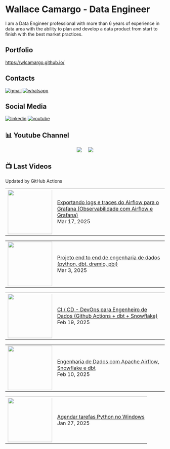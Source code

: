 # Wallace Camargo - Data Engineer

I am a Data Engineer professional with more than 6 years of experience in data area with the ability to plan and develop a data product from start to finish with the best market practices.

## Portfolio
https://wlcamargo.github.io/

## Contacts
[![gmail](https://img.shields.io/badge/Gmail-D14836?style=for-the-badge&logo=gmail&logoColor=white)](mailto:wallacecpdg@gmail.com?subject=registerProtocolHandler()%20FTW!&body=Check%20out%20what%20I%20learned%20at%20http%3A%2F%2Fupdates.html5rocks.com%2F2012%2F02%2FGetting-Gmail-to-handle-all-mailto-links-with-registerProtocolHandler%0A%0APlus%2C%20flawless%20handling%20of%20the%20subject%20and%20body%20parameters.%20Bonus%20from%20RFC%202368!)
[![whatsapp](https://img.shields.io/badge/WhatsApp-25D366?style=for-the-badge&logo=whatsapp&logoColor=white)](https://web.whatsapp.com/send?phone=+351926802230)

## Social Media
[![linkedin](https://img.shields.io/badge/LinkedIn-0077B5?style=for-the-badge&logo=linkedin&logoColor=white)](https://www.linkedin.com/in/wallace-camargo-35b615171/)
[![youtube](https://img.shields.io/badge/YouTube-FF0000?style=for-the-badge&logo=youtube&logoColor=white)](https://www.youtube.com/channel/UCK0B4IoF57JoiVVVeEcN8-A/videos)

## 📊 Youtube Channel 

<div style="display: flex; justify-content: center;">
  <div style="margin-right: 10px;">
    <a href="http://youtube.com/@wallacecamargo1043?sub_confirmation=1">
      <img src="https://img.shields.io/youtube/channel/subscribers/UCK0B4IoF57JoiVVVeEcN8-A" />
    </a>
  </div>

  <div style="margin-left: 10px;">
    <a href="http://youtube.com/@wallacecamargo1043?sub_confirmation=1">
      <img src="https://img.shields.io/youtube/channel/views/UCK0B4IoF57JoiVVVeEcN8-A" />
    </a>
  </div>
</div>


## 📺 Last Videos

Updated by GitHub Actions

<!-- YOUTUBE:START --><table><tr><td><a href="https://www.youtube.com/watch?v=kIqbvSd_rH8"><img width="140px" src="https://i.ytimg.com/vi/kIqbvSd_rH8/mqdefault.jpg"></a></td>
<td><a href="https://www.youtube.com/watch?v=kIqbvSd_rH8">Exportando logs e traces do Airflow para o Grafana &lpar;Observabilidade com Airflow e Grafana&rpar;</a><br/>Mar 17, 2025</td></tr></table>
<table><tr><td><a href="https://www.youtube.com/watch?v=eiM05UZy-ag"><img width="140px" src="https://i.ytimg.com/vi/eiM05UZy-ag/mqdefault.jpg"></a></td>
<td><a href="https://www.youtube.com/watch?v=eiM05UZy-ag">Projeto end to end de engenharia de dados &lpar;python, dbt, dremio, pbi&rpar;</a><br/>Mar 3, 2025</td></tr></table>
<table><tr><td><a href="https://www.youtube.com/watch?v=frqwfqmhorU"><img width="140px" src="https://i.ytimg.com/vi/frqwfqmhorU/mqdefault.jpg"></a></td>
<td><a href="https://www.youtube.com/watch?v=frqwfqmhorU">CI / CD - DevOps para Engenheiro de Dados &lpar;Github Actions + dbt + Snowflake&rpar;</a><br/>Feb 19, 2025</td></tr></table>
<table><tr><td><a href="https://www.youtube.com/watch?v=mBrk5hvqc84"><img width="140px" src="https://i.ytimg.com/vi/mBrk5hvqc84/mqdefault.jpg"></a></td>
<td><a href="https://www.youtube.com/watch?v=mBrk5hvqc84">Engenharia de Dados com Apache Airflow, Snowflake e dbt</a><br/>Feb 10, 2025</td></tr></table>
<table><tr><td><a href="https://www.youtube.com/watch?v=DQ381pccsFM"><img width="140px" src="https://i.ytimg.com/vi/DQ381pccsFM/mqdefault.jpg"></a></td>
<td><a href="https://www.youtube.com/watch?v=DQ381pccsFM">Agendar tarefas Python no Windows</a><br/>Jan 27, 2025</td></tr></table>
<!-- YOUTUBE:END -->









